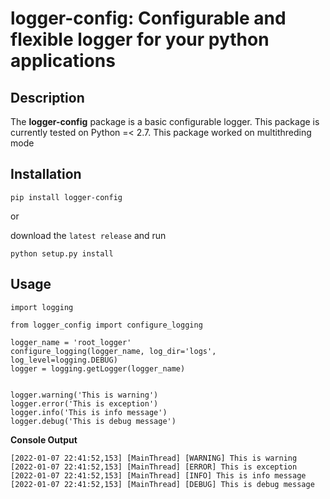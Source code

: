 logger-config: Configurable and flexible logger for your python applications
============================================================================

   
Description
-----------

The **logger-config** package is a basic configurable logger. This package is currently tested on Python =< 2.7.
This  package worked on multithreding mode

Installation
------------

    pip install logger-config

or

download the `latest release` and run

    python setup.py install


Usage
-----

~~~~~~~~~~~~~~~~~~~~~~~~~~~~~~~~~~~~~~~~~~~~
import logging

from logger_config import configure_logging

logger_name = 'root_logger'
configure_logging(logger_name, log_dir='logs', log_level=logging.DEBUG)
logger = logging.getLogger(logger_name)


logger.warning('This is warning')
logger.error('This is exception')
logger.info('This is info message')
logger.debug('This is debug message')
~~~~~~~~~~~~~~~~~~~~~~~~~~~~~~~~~~~~~~~~~~~~

**Console Output**
~~~~~~~~~~~~~~~~~~~~~~~~~~~~~~~~~~~~~~~~~~~~
[2022-01-07 22:41:52,153] [MainThread] [WARNING] This is warning
[2022-01-07 22:41:52,153] [MainThread] [ERROR] This is exception
[2022-01-07 22:41:52,153] [MainThread] [INFO] This is info message
[2022-01-07 22:41:52,153] [MainThread] [DEBUG] This is debug message
~~~~~~~~~~~~~~~~~~~~~~~~~~~~~~~~~~~~~~~~~~~~
